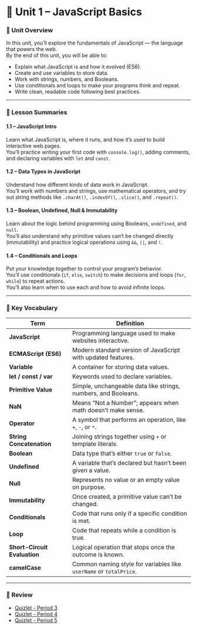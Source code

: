 # 🧱 Unit 1 – JavaScript Basics

### 🎯 Unit Overview
In this unit, you’ll explore the fundamentals of JavaScript — the language that powers the web.  
By the end of this unit, you will be able to:
- Explain what JavaScript is and how it evolved (ES6).
- Create and use variables to store data.
- Work with strings, numbers, and Booleans.
- Use conditionals and loops to make your programs think and repeat.
- Write clean, readable code following best practices.

---

### 📘 Lesson Summaries

#### **1.1 – JavaScript Intro**
Learn what JavaScript is, where it runs, and how it’s used to build interactive web pages.  
You’ll practice writing your first code with `console.log()`, adding comments, and declaring variables with `let` and `const`.

#### **1.2 – Data Types in JavaScript**
Understand how different kinds of data work in JavaScript.  
You’ll work with numbers and strings, use mathematical operators, and try out string methods like `.charAt()`, `.indexOf()`, `.slice()`, and `.repeat()`.

#### **1.3 – Boolean, Undefined, Null & Immutability**
Learn about the logic behind programming using Booleans, `undefined`, and `null`.  
You’ll also understand why primitive values can’t be changed directly (immutability) and practice logical operations using `&&`, `||`, and `!`.

#### **1.4 – Conditionals and Loops**
Put your knowledge together to control your program’s behavior.  
You’ll use conditionals (`if`, `else`, `switch`) to make decisions and loops (`for`, `while`) to repeat actions.  
You’ll also learn when to use each and how to avoid infinite loops.

---

### 💬 Key Vocabulary

| Term | Definition |
|------|-------------|
| **JavaScript** | Programming language used to make websites interactive. |
| **ECMAScript (ES6)** | Modern standard version of JavaScript with updated features. |
| **Variable** | A container for storing data values. |
| **let / const / var** | Keywords used to declare variables. |
| **Primitive Value** | Simple, unchangeable data like strings, numbers, and Booleans. |
| **NaN** | Means “Not a Number”; appears when math doesn’t make sense. |
| **Operator** | A symbol that performs an operation, like `+`, `-`, or `*`. |
| **String Concatenation** | Joining strings together using `+` or template literals. |
| **Boolean** | Data type that’s either `true` or `false`. |
| **Undefined** | A variable that’s declared but hasn’t been given a value. |
| **Null** | Represents no value or an empty value on purpose. |
| **Immutability** | Once created, a primitive value can’t be changed. |
| **Conditionals** | Code that runs only if a specific condition is met. |
| **Loop** | Code that repeats while a condition is true. |
| **Short-Circuit Evaluation** | Logical operation that stops once the outcome is known. |
| **camelCase** | Common naming style for variables like `userName` or `totalPrice`. |

---

### 🧠 Review
- [Quizlet - Period 3 ](https://quizlet.com/join/U4gZDN2g6?i=s8bav&x=1bqt)
- [Quizlet - Period 4 ](https://quizlet.com/join/WRTEpDrtC?i=s8bav&x=1bqt)
- [Quizlet - Period 5 ](https://quizlet.com/join/wu5HzgAcH?i=s8bav&x=1bqt)

